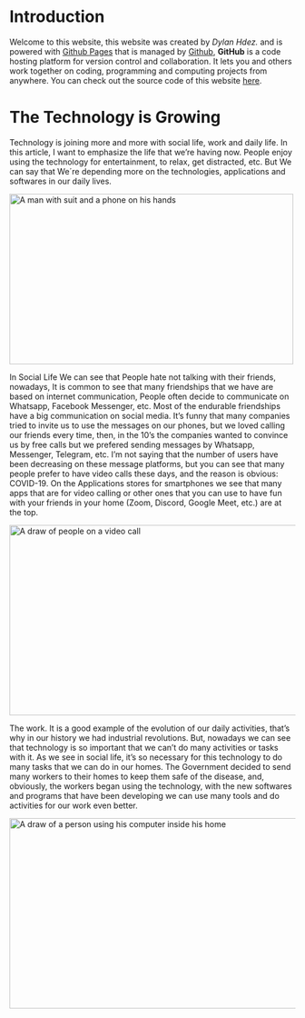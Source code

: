 # Introduction
Welcome to this website, this website was created by _Dylan Hdez._ and is powered with [Github Pages](https://pages.github.com/) that is managed by [Github](https://github.com/), **GitHub** is a code hosting platform for version control and collaboration. It lets you and others work together on coding, programming and computing projects from anywhere. You can check out the source code of this website [here](https://github.com/UltimateDystrom/The-Technology-is-Growing). 

# The Technology is Growing
Technology is joining more and more with social life, work and daily life. In this article, I want to emphasize the life that we’re having now. People enjoy using the technology for entertainment, to relax, get distracted, etc. But We can say that We´re depending more on the technologies, applications and softwares in our daily lives.

<img src="https://itbrief.co.nz/uploads/story/2020/08/24/GettyImages-1215836494.jpg" alt="A man with suit and a phone on his hands" width="500" height="300">

In Social Life We can see that People hate not talking with their friends, nowadays, It is common to see that many friendships that we have are based on internet communication, People often decide to communicate on Whatsapp, Facebook Messenger, etc.
Most of the endurable friendships have a big communication on social media. It’s funny that many companies tried to invite us to use the messages on our phones, but we loved calling our friends every time, then, in the 10’s the companies wanted to convince us by free calls but we prefered sending messages by Whatsapp, Messenger, Telegram, etc. 
I’m not saying that the number of users have been decreasing on these message platforms, but you can see that many people prefer to have video calls these days, and the reason is obvious: COVID-19. On the Applications stores for smartphones we see that many apps that are for video calling or other ones that you can use to have fun with your friends in your home (Zoom, Discord, Google Meet, etc.) are at the top.

<img src="https://resize.indiatvnews.com/en/resize/newbucket/1200_-/2020/07/video-calling-apps-1594899838.jpg" alt="A draw of people on a video call" width="600" height="335">

The work. It is a good example of the evolution of our daily activities, that’s why in our history we had industrial revolutions. But, nowadays we can see that technology is so important that we can’t do many activities or tasks with it. As we see in social life, it’s so necessary for this technology to do many tasks that we can do in our homes. The Government decided to send many workers to their homes to keep them safe of the disease, and, obviously, the workers began using the technology, with the new softwares and programs that have been developing we can use many tools and do activities for our work even better. 

<img src="https://storage.googleapis.com/nextivawebsites-wordpressfiles-voip/var/www/virtual/nextiva.com/voip/2018/08/working-from-home-tips-feature-image-1200x675.png" alt="A draw of a person using his computer inside his home" width="600" height="335">





